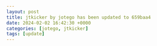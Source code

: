 ```yaml
---
layout: post
title: jtkicker by jotego has been updated to 659baa4
date: 2024-02-02 16:42:30 +0000
categories: [jotego, jtkicker]
tags: [update]
---
```


